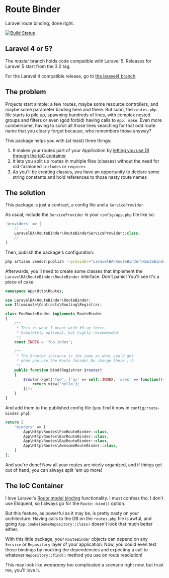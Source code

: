 # Route Binder
Laravel route binding, done right.

[![Build Status](https://travis-ci.org/guiwoda/route-binder.svg?branch=master)](https://travis-ci.org/guiwoda/route-binder)

## Laravel 4 or 5?
The _master_ branch holds code compatible with Laravel 5. Releases for Laravel 5 start from the 3.0 tag.

For the Laravel 4 compatible release, go to [the laravel4 branch](https://github.com/LaravelBA/route-binder/tree/laravel4).

## The problem
Projects start simple: a few routes, maybe some resource controllers, and maybe some parameter binding here and there.
But soon, the `routes.php` file starts to pile up, spawning hundreds of lines, with complex nested groups and filters
or even (god forbid) having calls to `App::make`. Even more cumbersome, having to scroll all those lines searching for
that odd route name that you clearly forget because, who remembers those anyway?

This package helps you with (at least) three things:

1. It makes your routes part of your *Application* by [letting you use DI through the IoC container](#ioc)
2. It lets you split up routes in multiple files (classes) without the need for old-fashioned `includes` or `requires`
3. As you'll be creating classes, you have an opportunity to declare some string constants and hold references to those nasty route names

## The solution
This package is just a contract, a config file and a `ServiceProvider`.

As usual, include the `ServiceProvider` in your `config/app.php` file like so:

```php
'providers' => [
    // ...
    LaravelBA\RouteBinder\RouteBinderServiceProvider::class,
    // ...
]
```

Then, publish the package's configuration:

```bash
php artisan vendor:publish --provider="LaravelBA\RouteBinder\RouteBinderServiceProvider"
```

Afterwards, you'll need to create some classes that implement the `LaravelBA\RouteBinder\RouteBinder` interface.
Don't panic! You'll see it's a piece of cake:
 
```php
namespace App\Http\Routes;

use LaravelBA\RouteBinder\RouteBinder;
use Illuminate\Contracts\Routing\Registrar;

class FooRouteBinder implements RouteBinder
{
    /**
     * This is what I meant with #3 up there.
     * Completely optional, but highly recommended.
     */
    const INDEX = 'foo.index';
    
    /**
     * The $router instance is the same as what you'd get
     * when you use the Route facade! No change there ;-)
     */
    public function bind(Registrar $router)
    {
        $router->get('foo', ['as' => self::INDEX, 'uses' => function(){
            return view('hello');
        }]);
    }
}
```

And add them to the published config file (you find it now in `config/route-binder.php`):

```php
return [
    'binders' => [
        App\Http\Routes\FooRouteBinder::class,
        App\Http\Routes\BarRouteBinder::class,
        App\Http\Routes\BazRouteBinder::class,
        App\Http\Routes\AwesomeRouteBinder::class,
    ]
];
```

And you're done! Now all your routes are nicely organized, and if things get out of hand, you can always split 'em up more!

## <a name="ioc"></a> The IoC Container
I love Laravel's [Route model binding](http://laravel.com/docs/routing#route-model-binding) functionality. I must 
confess tho, I don't use Eloquent, so I always go for the `Route::bind()` option.

But this feature, as powerful as it may be, is pretty nasty on your architecture. Having calls to the DB on the `routes.php` file
is awful, and going `App::make(SomeRepository::class)` doesn't look that much better either.
 
With this little package, your `RouteBinder` objects can depend on any `Service` or `Repository` layer of your application.
Now, you could even test those bindings by mocking the dependencies and expecting a call to whatever `Repository::find()` method 
you use on route resolution!
 
This may look like _waaaaaay_ too complicated a scenario right now, but trust me, you'll love it.
